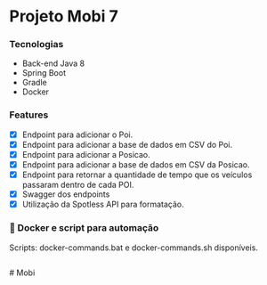 # Projeto Mobi 7

### Tecnologias 
* Back-end Java 8
* Spring Boot
* Gradle
* Docker

### Features
- [X] Endpoint para adicionar o Poi.
- [X] Endpoint para adicionar a base de dados em CSV do Poi.
- [X] Endpoint para adicionar a Posicao.
- [X] Endpoint para adicionar a base de dados em CSV da Posicao.
- [X] Endpoint para retornar a quantidade de tempo que os veículos
  passaram dentro de cada POI.
- [X] Swagger dos endpoints
- [X] Utilização da Spotless API para formatação.
 
### 🎲 Docker e script para automação
Scripts: docker-commands.bat e docker-commands.sh disponíveis.
```bash

```

#   M o b i  
 